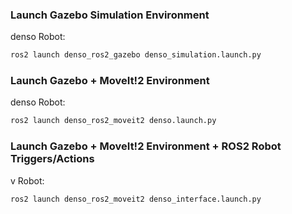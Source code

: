 ### Launch Gazebo Simulation Environment

denso Robot:
```sh
ros2 launch denso_ros2_gazebo denso_simulation.launch.py
```

### Launch Gazebo + MoveIt!2 Environment

denso Robot:
```sh
ros2 launch denso_ros2_moveit2 denso.launch.py
```

### Launch Gazebo + MoveIt!2 Environment + ROS2 Robot Triggers/Actions

v Robot:
```sh
ros2 launch denso_ros2_moveit2 denso_interface.launch.py
```
